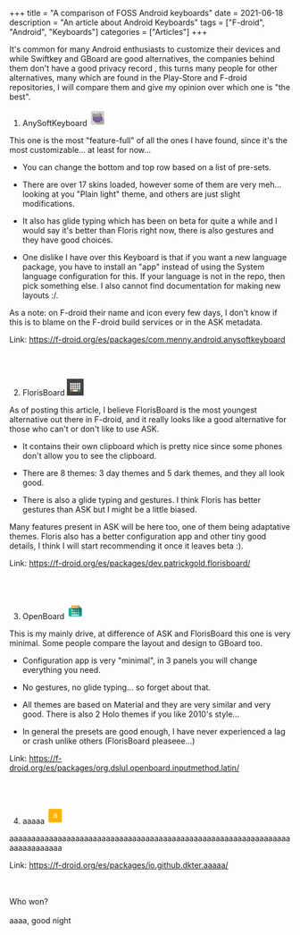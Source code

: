 +++
title = "A comparison of FOSS Android keyboards"
date = 2021-06-18
description = "An article about Android Keyboards"
tags = ["F-droid", "Android", "Keyboards"]
categories = ["Articles"]
+++

It's common for many Android enthusiasts to customize their devices and while Swiftkey and  GBoard are good alternatives, the companies behind them don't have a good privacy record , this turns many people for other alternatives, many which are found in the Play-Store and F-droid repositories, I will compare them and give my opinion over which one is "the best".

1. AnySoftKeyboard ![AnySoftKeyboard logo](/posts/AnySoftKeyboard.png)

This one is the most "feature-full" of all the ones I have found, since it's the most customizable... at least for now...

* You can change the bottom and top row based on a list of pre-sets.

* There are over 17 skins loaded, however some of them are very meh... looking at you "Plain light" theme, and others are just slight modifications.

* It also has glide typing which has been on beta for quite a while and I would say it's better than Floris right now, there is also gestures and they have good choices.

* One dislike I have over this Keyboard is that if you want a new language package, you have to install an "app" instead of using the System language configuration for this.
If your language is not in the repo, then pick something else. I also cannot find documentation for making new layouts :/.


As a note: on F-droid their name and icon every few days, I don't know if this is to blame on the F-droid build services or in the ASK metadata.

Link: https://f-droid.org/es/packages/com.menny.android.anysoftkeyboard

<br></br>

2. FlorisBoard ![FlorisBoard logo](/posts/FlorisBoard.png)

As of posting this article, I believe FlorisBoard is the most youngest alternative out there in F-droid, and it really looks like a good alternative for those who can't or don't like to use ASK.

* It contains their own clipboard which is pretty nice since some phones don't allow you to see the clipboard.

* There are 8 themes: 3 day themes and 5 dark themes, and they all look good.

* There is also a glide typing and gestures. I think Floris has better gestures than ASK but I might
be a little biased.

Many features present in ASK will be here too, one of them being adaptative themes. Floris also has a better configuration app and other tiny good details, I think I will start recommending it once it leaves beta :).

Link: https://f-droid.org/es/packages/dev.patrickgold.florisboard/

<br></br>

3. OpenBoard ![OpenBoard logo](/posts/OpenBoard.png)

This is my mainly drive, at difference of ASK and FlorisBoard this one is very minimal. Some people compare the layout and design to GBoard too.

* Configuration app is very "minimal", in 3 panels you will change everything you need.

* No gestures, no glide typing... so forget about that.

* All themes are based on Material and they are very similar and very good. There is also 2 Holo themes if you like 2010's style...

* In general the presets are good enough, I have never experienced a lag or crash unlike others (FlorisBoard pleaseee...)

Link: https://f-droid.org/es/packages/org.dslul.openboard.inputmethod.latin/

<br></br>

4. aaaaa ![aaaa logo](/posts/aaaa.png)

aaaaaaaaaaaaaaaaaaaaaaaaaaaaaaaaaaaaaaaaaaaaaaaaaaaaaaaaaaaaaaaaaaaaaaaaaaaa

Link: https://f-droid.org/es/packages/io.github.dkter.aaaaa/

<br></br>
Who won?
<br></br>
aaaa, good night